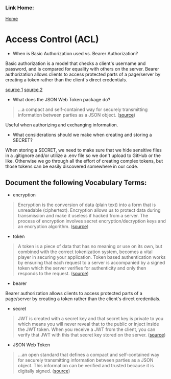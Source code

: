 ### Link Home:
[Home](README.md)

# Access Control (ACL)


- When is Basic Authorization used vs. Bearer Authorization?

Basic authorization is a model that checks a client's username and password, and is compared for equality with others on the server. Bearer authorization allows clients to access protected parts of a page/server by creating a token rather than the client's direct credentials.

[source 1](https://datatracker.ietf.org/doc/html/rfc7617)
[source 2](https://datatracker.ietf.org/doc/html/rfc6750)

- What does the JSON Web Token package do?

> ...a compact and self-contained way for securely transmitting information between parties as a JSON object. ([source](https://jwt.io/introduction))

Useful when authorizing and exchanging information.

- What considerations should we make when creating and storing a SECRET?

When storing a SECRET, we need to make sure that we hide sensitive files in a .gitignore and/or utilize a .env file so we don't upload to GitHub or the like. Otherwise we go through all the effort of creating complex tokens, but those tokens can be easily discovered somewhere in our code.

## Document the following Vocabulary Terms:

- encryption

> Encryption is the conversion of data (plain text) into a form that is unreadable (ciphertext). Encryption allows us to protect data during transmission and make it useless if hacked from a server. The process of encryption involves secret encryption/decryption keys and an encryption algorithm. ([source](https://www.computerscience.gcse.guru/theory/symmetric-encryption))

- token

> A token is a piece of data that has no meaning or use on its own, but combined with the correct tokenization system, becomes a vital player in securing your application. Token based authentication works by ensuring that each request to a server is accompanied by a signed token which the server verifies for authenticity and only then responds to the request. ([source](https://auth0.com/learn/token-based-authentication-made-easy/))

- bearer

Bearer authorization allows clients to access protected parts of a page/server by creating a token rather than the client's direct credentials.

- secret

> JWT is created with a secret key and that secret key is private to you which means you will never reveal that to the public or inject inside the JWT token. When you receive a JWT from the client, you can verify that JWT with this that secret key stored on the server. ([source](https://medium.com/jspoint/so-what-the-heck-is-jwt-or-json-web-token-dca8bcb719a6))

- JSON Web Token

> ...an open standard that defines a compact and self-contained way for securely transmitting information between parties as a JSON object. This information can be verified and trusted because it is digitally signed. ([source](https://jwt.io/introduction))
